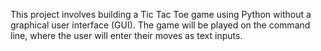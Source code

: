 This project involves building a Tic Tac Toe game using Python without a graphical user interface (GUI). The game will be played on the command line, where the user will enter their moves as text inputs.
